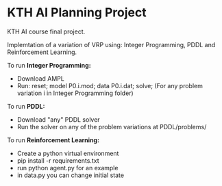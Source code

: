 # KTH AI Planning Project

KTH AI course final project. 

Implemtation of a variation of VRP using: Integer Programming, PDDL and Reinforcement Learning.

To run **Integer Programming:**
- Download AMPL
- Run: reset; model P0.i.mod; data P0.i.dat; solve; (For any problem variation i in Integer Programming folder)

To run **PDDL:**
- Download "any" PDDL solver
- Run the solver on any of the problem variations at PDDL/problems/

To run **Reinforcement Learning:**
- Create a python virtual environment
- pip install -r requirements.txt
- run python agent.py for an example
- in data.py you can change initial state

